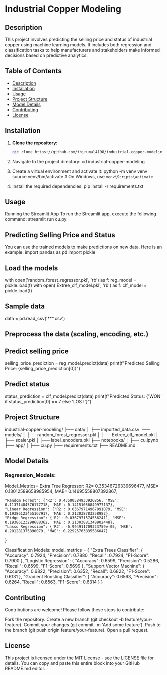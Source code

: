 # Industrial Copper Modeling

## Description
This project involves predicting the selling price and status of industrial copper using machine learning models. It includes both regression and classification tasks to help manufacturers and stakeholders make informed decisions based on predictive analytics.

## Table of Contents
- [Description](#description)
- [Installation](#installation)
- [Usage](#usage)
- [Project Structure](#project-structure)
- [Model Details](#model-details)
- [Contributing](#contributing)
- [License](#license)

## Installation

1. **Clone the repository:**
   ```bash
   git clone https://github.com/thirumal4198/industrial-copper-modeling.git
2. Navigate to the project directory:
cd industrial-copper-modeling

3. Create a virtual environment and activate it:
   python -m venv venv
source venv/bin/activate  # On Windows, use `venv\Scripts\activate`

4. Install the required dependencies:
   pip install -r requirements.txt


## Usage
Running the Streamlit App
To run the Streamlit app, execute the following command:
streamlit run cu.py

## Predicting Selling Price and Status
You can use the trained models to make predictions on new data. Here is an example:
import pandas as pd
import pickle

## Load the models
with open('random_forest_regressor.pkl', 'rb') as f:
    reg_model = pickle.load(f)
with open('Extree_clf_model.pkl', 'rb') as f:
    clf_model = pickle.load(f)

## Sample data
data = pd.read_csv('***.csv')


## Preprocess the data (scaling, encoding, etc.)

## Predict selling price
selling_price_prediction = reg_model.predict(data)
print(f"Predicted Selling Price: {selling_price_prediction[0]}")

## Predict status
status_prediction = clf_model.predict(data)
print(f"Predicted Status: {'WON' if status_prediction[0] == 7 else 'LOST'}")


## Project Structure
industrial-copper-modeling/
├── data/
│   ├── imported_data.csv
├── models/
│   ├── random_forest_regressor.pkl
│   ├── Extree_clf_model.pkl
│   ├── scaler.pkl
│   ├── label_encoders.pkl
├── notebooks/
│   ├── cu.ipynb
├── app/
│   ├── cu.py
├── requirements.txt
├── README.md



## Model Details
### Regression_Models:
Model_Metrics= 
    Extra Tree Regressor: 
       R2= 0.35346726339696477, 
       MSE= 0.13012589658985954,
       MAE= 0.14695558807392867,
    
    "Random Forest": {'R2': 0.43500584933926856, 'MSE': 0.11371484576177718, 'MAE': 0.14151056849977137},
    "Linear Regression": {'R2': 0.03679714967891079, 'MSE': 0.19386123455167917, 'MAE': 0.213038783258982},
    "Ridge Regression": {'R2': 0.03679715745362411, 'MSE': 0.19386123298688362, 'MAE': 0.21303881348902448},
    "Lasso Regression": {'R2': -6.994911709323759e-05, 'MSE': 0.201281375890079, 'MAE': 0.22925763835586047}
}


Classification Models:
model_metrics = {
    "Extra Trees Classifier": {
        "Accuracy": 0.7924,
        "Precision": 0.7880,
        "Recall": 0.7924,
        "F1-Score": 0.7900
    },
    "Logistic Regression": {
        "Accuracy": 0.6599,
        "Precision": 0.5286,
        "Recall": 0.6599,
        "F1-Score": 0.5699
    },
    "Support Vector Machine": {
        "Accuracy": 0.6822,
        "Precision": 0.6352,
        "Recall": 0.6822,
        "F1-Score": 0.6131
    },
    "Gradient Boosting Classifier": {
        "Accuracy": 0.6563,
        "Precision": 0.6264,
        "Recall": 0.6563,
        "F1-Score": 0.6314
    }
}

## Contributing
Contributions are welcome! Please follow these steps to contribute:

Fork the repository.
Create a new branch (git checkout -b feature/your-feature).
Commit your changes (git commit -m 'Add some feature').
Push to the branch (git push origin feature/your-feature).
Open a pull request.


## License
This project is licensed under the MIT License - see the LICENSE file for details.
You can copy and paste this entire block into your GitHub README.md editor.

